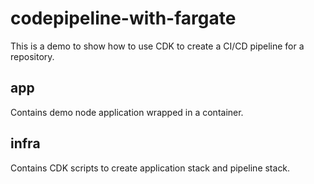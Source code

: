 # codepipeline-with-fargate

This is a demo to show how to use CDK to create a CI/CD pipeline for a repository.

## app

Contains demo node application wrapped in a container.

## infra

Contains CDK scripts to create application stack and pipeline stack.